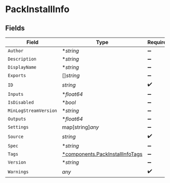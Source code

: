 # PackInstallInfo


## Fields

| Field                                                                             | Type                                                                              | Required                                                                          | Description                                                                       |
| --------------------------------------------------------------------------------- | --------------------------------------------------------------------------------- | --------------------------------------------------------------------------------- | --------------------------------------------------------------------------------- |
| `Author`                                                                          | **string*                                                                         | :heavy_minus_sign:                                                                | N/A                                                                               |
| `Description`                                                                     | **string*                                                                         | :heavy_minus_sign:                                                                | N/A                                                                               |
| `DisplayName`                                                                     | **string*                                                                         | :heavy_minus_sign:                                                                | N/A                                                                               |
| `Exports`                                                                         | []*string*                                                                        | :heavy_minus_sign:                                                                | N/A                                                                               |
| `ID`                                                                              | *string*                                                                          | :heavy_check_mark:                                                                | N/A                                                                               |
| `Inputs`                                                                          | **float64*                                                                        | :heavy_minus_sign:                                                                | N/A                                                                               |
| `IsDisabled`                                                                      | **bool*                                                                           | :heavy_minus_sign:                                                                | N/A                                                                               |
| `MinLogStreamVersion`                                                             | **string*                                                                         | :heavy_minus_sign:                                                                | N/A                                                                               |
| `Outputs`                                                                         | **float64*                                                                        | :heavy_minus_sign:                                                                | N/A                                                                               |
| `Settings`                                                                        | map[string]*any*                                                                  | :heavy_minus_sign:                                                                | N/A                                                                               |
| `Source`                                                                          | *string*                                                                          | :heavy_check_mark:                                                                | N/A                                                                               |
| `Spec`                                                                            | **string*                                                                         | :heavy_minus_sign:                                                                | N/A                                                                               |
| `Tags`                                                                            | [*components.PackInstallInfoTags](../../models/components/packinstallinfotags.md) | :heavy_minus_sign:                                                                | N/A                                                                               |
| `Version`                                                                         | **string*                                                                         | :heavy_minus_sign:                                                                | N/A                                                                               |
| `Warnings`                                                                        | *any*                                                                             | :heavy_check_mark:                                                                | N/A                                                                               |